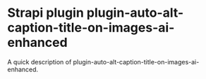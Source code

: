 # Strapi plugin plugin-auto-alt-caption-title-on-images-ai-enhanced

A quick description of plugin-auto-alt-caption-title-on-images-ai-enhanced.

